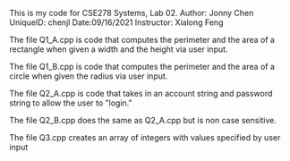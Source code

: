 This is my code for CSE278 Systems, Lab 02.
Author: Jonny Chen
UniqueID: chenjl
Date:09/16/2021
Instructor: Xialong Feng

The file Q1_A.cpp is code that computes the perimeter and the area of a         rectangle when given a width and the height via user input.

The file Q1_B.cpp is code that computes the perimeter and the area of a circle  when given the radius via user input.

The file Q2_A.cpp is code that takes in an account string and password string   to allow the user to "login."

The file Q2_B.cpp does the same as Q2_A.cpp but is non case sensitive.

The file Q3.cpp creates an array of integers with values specified by user input
